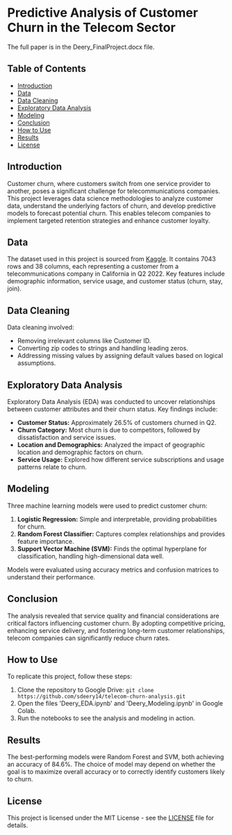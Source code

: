 # Predictive Analysis of Customer Churn in the Telecom Sector

The full paper is in the Deery_FinalProject.docx file.

## Table of Contents
- [Introduction](#introduction)
- [Data](#data)
- [Data Cleaning](#data-cleaning)
- [Exploratory Data Analysis](#exploratory-data-analysis)
- [Modeling](#modeling)
- [Conclusion](#conclusion)
- [How to Use](#how-to-use)
- [Results](#results)
- [License](#license)

## Introduction
Customer churn, where customers switch from one service provider to another, poses a significant challenge for telecommunications companies. This project leverages data science methodologies to analyze customer data, understand the underlying factors of churn, and develop predictive models to forecast potential churn. This enables telecom companies to implement targeted retention strategies and enhance customer loyalty.

## Data
The dataset used in this project is sourced from [Kaggle](https://www.kaggle.com/datasets/shilongzhuang/telecom-customer-churn-by-maven-analytics/data). It contains 7043 rows and 38 columns, each representing a customer from a telecommunications company in California in Q2 2022. Key features include demographic information, service usage, and customer status (churn, stay, join).

## Data Cleaning
Data cleaning involved:
- Removing irrelevant columns like Customer ID.
- Converting zip codes to strings and handling leading zeros.
- Addressing missing values by assigning default values based on logical assumptions.

## Exploratory Data Analysis
Exploratory Data Analysis (EDA) was conducted to uncover relationships between customer attributes and their churn status. Key findings include:
- **Customer Status:** Approximately 26.5% of customers churned in Q2.
- **Churn Category:** Most churn is due to competitors, followed by dissatisfaction and service issues.
- **Location and Demographics:** Analyzed the impact of geographic location and demographic factors on churn.
- **Service Usage:** Explored how different service subscriptions and usage patterns relate to churn.

## Modeling
Three machine learning models were used to predict customer churn:
1. **Logistic Regression:** Simple and interpretable, providing probabilities for churn.
2. **Random Forest Classifier:** Captures complex relationships and provides feature importance.
3. **Support Vector Machine (SVM):** Finds the optimal hyperplane for classification, handling high-dimensional data well.

Models were evaluated using accuracy metrics and confusion matrices to understand their performance.

## Conclusion
The analysis revealed that service quality and financial considerations are critical factors influencing customer churn. By adopting competitive pricing, enhancing service delivery, and fostering long-term customer relationships, telecom companies can significantly reduce churn rates.

## How to Use
To replicate this project, follow these steps:
1. Clone the repository to Google Drive: `git clone https://github.com/sdeery14/telecom-churn-analysis.git`
2. Open the files 'Deery_EDA.ipynb' and 'Deery_Modeling.ipynb' in Google Colab.
3. Run the notebooks to see the analysis and modeling in action.

## Results
The best-performing models were Random Forest and SVM, both achieving an accuracy of 84.6%. The choice of model may depend on whether the goal is to maximize overall accuracy or to correctly identify customers likely to churn.

## License
This project is licensed under the MIT License - see the [LICENSE](LICENSE) file for details.

